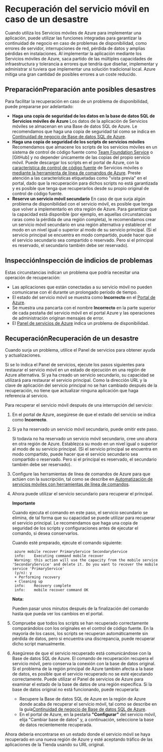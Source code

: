 <properties linkid="mobile-services-recovery-disaster" urlDisplayName="Recover your mobile service in the event of a disaster" pageTitle="Recover your mobile service in the event of a disaster - Azure Mobile Services" metaKeywords="" description="Learn how to recover your mobile service in the event of a disaster." metaCanonical="" services="" documentationCenter="Mobile" title="Recover your mobile service in the event of a disaster" authors="yavorg" solutions="" manager="" editor="" />

Recuperación del servicio móvil en caso de un desastre
======================================================

Cuando utiliza los Servicios móviles de Azure para implementar una aplicación, puede utilizar las funciones integradas para garantizar la continuidad de negocio en caso de problemas de disponibilidad, como errores de servidor, interrupciones de red, pérdida de datos y amplias pérdidas en instalaciones. Al implementar la aplicación mediante los Servicios móviles de Azure, saca partido de las múltiples capacidades de infraestructura y tolerancia a errores que tendría que diseñar, implementar y administrar si tuviera que implementar una solución tradicional local. Azure mitiga una gran cantidad de posibles errores a un coste reducido.

PreparaciónPreparación ante posibles desastres
----------------------------------------------

Para facilitar la recuperación en caso de un problema de disponibilidad, puede prepararse por adelantado:

-   **Haga una copia de seguridad de los datos en la base de datos SQL de Servicios móviles de Azure**
    Los datos de la aplicación de Servicios móviles se almacenan en una Base de datos SQL de Azure. Le recomendamos que haga una copia de seguridad tal como se indica en [Continuidad de negocio de Base de datos SQL de Azure](http://msdn.microsoft.com/es-es/library/windowsazure/hh852669.aspx).
-   **Haga una copia de seguridad de los scripts de servicios móviles**
    Recomendamos que almacene los scripts de los servicios móviles en un sistema de control de código fuente como [Team Foundation Service](http://tfs.visualstudio.com/) o [GitHub] y no depender únicamente de las copias del propio servicio móvil. Puede descargar los scripts en el portal de Azure, con la [característica de control de código fuente](http://www.windowsazure.com/es-es/develop/mobile/tutorials/store-scripts-in-source-control/) de Servicios móviles o [mediante la herramienta de línea de comandos de Azure](http://www.windowsazure.com/es-es/develop/mobile/tutorials/command-line-administration/). Preste atención a las características etiquetadas como "vista previa" en el portal, dado que la recuperación para dichos scripts no está garantizada y es posible que tenga que recuperarlos desde su propio original de control de código fuente.
-   **Reserve un servicio móvil secundario**
    En caso de que surja algún problema de disponibilidad con el servicio móvil, es posible que tenga que volver a implementarlo en otra región de Azure. Para garantizar que la capacidad está disponible (por ejemplo, en aquellas circunstancias raras como la pérdida de una región completa), le recomendamos crear un servicio móvil secundario en una región alternativa y establecer el modo en un nivel igual o superior al modo de su servicio principal. (Si el servicio principal se encuentra en modo compartido, puede hacer que el servicio secundario sea compartido o reservado. Pero si el principal es reservado, el secundario también debe ser reservado).

InspecciónInspección de indicios de problemas
---------------------------------------------

Estas circunstancias indican un problema que podría necesitar una operación de recuperación:

-   Las aplicaciones que están conectadas a su servicio móvil no pueden comunicarse con él durante un prolongado período de tiempo.
-   El estado del servicio móvil se muestra como **Incorrecto** en el [Portal de Azure](http://manage.windowsazure.com/).
-   Se muestra una pancarta con el nombre **Incorrecto** en la parte superior de cada pestaña del servicio móvil en el portal Azure y las operaciones de administración originan mensajes de error.
-   El [Panel de servicios de Azure](http://www.windowsazure.com/es-es/support/service-dashboard/) indica un problema de disponibilidad.

RecuperaciónRecuperación de un desastre
---------------------------------------

Cuando surja un problema, utilice el Panel de servicios para obtener ayuda y actualizaciones.

Si se lo indica el Panel de servicios, ejecute los pasos siguientes para restaurar el servicio móvil en un estado de ejecución en una región de Azure alternativa. Si ya ha creado un servicio secundario, su capacidad se utilizará para restaurar el servicio principal. Como la dirección URL y la clave de aplicación del servicio principal no se han cambiado después de la recuperación, no tiene que actualizar ninguna aplicación que haga referencia al servicio.

Para recuperar el servicio móvil después de una interrupción del servicio:

1.  En el portal de Azure, asegúrese de que el estado del servicio se indica como **Incorrecto**.

2.  Si ya ha reservado un servicio móvil secundario, puede omitir este paso.

    Si todavía no ha reservado un servicio móvil secundario, cree uno ahora en otra región de Azure. Establezca su modo en un nivel igual o superior al modo de su servicio principal. (Si el servicio principal se encuentra en modo compartido, puede hacer que el servicio secundario sea compartido o reservado. Pero si el principal es reservado, el secundario también debe ser reservado).

3.  Configure las herramientas de línea de comandos de Azure para que actúen con la suscripción, tal como se describe en [Automatización de servicios móviles con herramientas de línea de comandos](http://www.windowsazure.com/es-es/develop/mobile/tutorials/command-line-administration/).

4.  Ahora puede utilizar el servicio secundario para recuperar el principal.

    **Importante**

    Cuando ejecuta el comando en este paso, el servicio secundario se elimina, de tal forma que su capacidad se puede utilizar para recuperar el servicio principal. Le recomendamos que haga una copia de seguridad de los scripts y configuraciones antes de ejecutar el comando, si desea conservarlos.

    Cuando esté preparado, ejecute el comando siguiente:

         azure mobile recover PrimaryService SecondaryService
         info:    Executing command mobile recover
         Warning: this action will use the capacity from the mobile service 'SecondaryService' and delete it. Do you want to recover the mobile service 'PrimaryService'
         (y/n): y
         + Performing recovery
         + Cleaning up
         info:    Recovery complete
         info:    mobile recover command OK

    **Nota:**

    Pueden pasar unos minutos después de la finalización del comando hasta que pueda ver los cambios en el portal.

5.  Compruebe que todos los scripts se han recuperado correctamente comparándolos con los originales en el control de código fuente. En la mayoría de los casos, los scripts se recuperan automáticamente sin pérdida de datos, pero si encuentra una discrepancia, puede recuperar dicho script manualmente.

6.  Asegúrese de que el servicio recuperado está comunicándose con la Base de datos SQL de Azure. El comando de recuperación recupera el servicio móvil, pero conserva la conexión con la base de datos original. Si el problema de la región principal de Azure también afecta a la base de datos, es posible que el servicio recuperado no se esté ejecutando correctamente. Puede utilizar el Panel de servicios de Azure para examinar el estado de la base de datos de una región específica. Si la base de datos original no está funcionando, puede recuperarla:

    -   Recupere la Base de datos SQL de Azure en la región de Azure donde acaba de recuperar el servicio móvil, tal como se describe en la guía[Continuidad de negocio de Base de datos SQL de Azure](http://msdn.microsoft.com/es-es/library/windowsazure/hh852669.aspx).
    -   En el portal de Azure, en la pestaña **"Configurar"** del servicio móvil, elija "Cambiar base de datos" y, a continuación, seleccione la base de datos recientemente recuperada.

Ahora debería encontrarse en un estado donde el servicio móvil se haya recuperado en una nueva región de Azure y esté aceptando tráfico de las aplicaciones de la Tienda usando su URL original.

